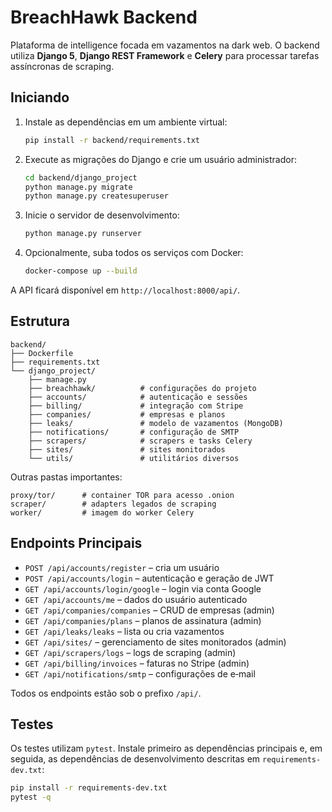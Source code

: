 # BreachHawk Backend

Plataforma de intelligence focada em vazamentos na dark web. O backend utiliza **Django 5**, **Django REST Framework** e **Celery** para processar tarefas assíncronas de scraping.

## Iniciando

1. Instale as dependências em um ambiente virtual:
   ```bash
   pip install -r backend/requirements.txt
   ```
2. Execute as migrações do Django e crie um usuário administrador:
   ```bash
   cd backend/django_project
   python manage.py migrate
   python manage.py createsuperuser
   ```
3. Inicie o servidor de desenvolvimento:
   ```bash
   python manage.py runserver
   ```
4. Opcionalmente, suba todos os serviços com Docker:
   ```bash
   docker-compose up --build
   ```

A API ficará disponível em `http://localhost:8000/api/`.

## Estrutura

```
backend/
├── Dockerfile
├── requirements.txt
└── django_project/
    ├── manage.py
    ├── breachhawk/          # configurações do projeto
    ├── accounts/            # autenticação e sessões
    ├── billing/             # integração com Stripe
    ├── companies/           # empresas e planos
    ├── leaks/               # modelo de vazamentos (MongoDB)
    ├── notifications/       # configuração de SMTP
    ├── scrapers/            # scrapers e tasks Celery
    ├── sites/               # sites monitorados
    └── utils/               # utilitários diversos
```

Outras pastas importantes:

```
proxy/tor/      # container TOR para acesso .onion
scraper/        # adapters legados de scraping
worker/         # imagem do worker Celery
```

## Endpoints Principais

- `POST /api/accounts/register` – cria um usuário
- `POST /api/accounts/login` – autenticação e geração de JWT
- `GET /api/accounts/login/google` – login via conta Google
- `GET /api/accounts/me` – dados do usuário autenticado
- `GET /api/companies/companies` – CRUD de empresas (admin)
- `GET /api/companies/plans` – planos de assinatura (admin)
- `GET /api/leaks/leaks` – lista ou cria vazamentos
- `GET /api/sites/` – gerenciamento de sites monitorados (admin)
- `GET /api/scrapers/logs` – logs de scraping (admin)
- `GET /api/billing/invoices` – faturas no Stripe (admin)
- `GET /api/notifications/smtp` – configurações de e‑mail

Todos os endpoints estão sob o prefixo `/api/`.

## Testes

Os testes utilizam `pytest`. Instale primeiro as dependências principais e, em
seguida, as dependências de desenvolvimento descritas em
`requirements-dev.txt`:

```bash
pip install -r requirements-dev.txt
pytest -q
```
